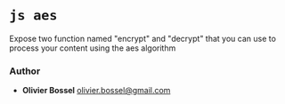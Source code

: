 

<!-- @namespace    sugar.js.crypt -->

# ```js aes ```


Expose two function named "encrypt" and "decrypt" that you can use to process your content using the aes algorithm



### Author
- **Olivier Bossel** <a href="mailto:olivier.bossel@gmail.com">olivier.bossel@gmail.com</a> 

